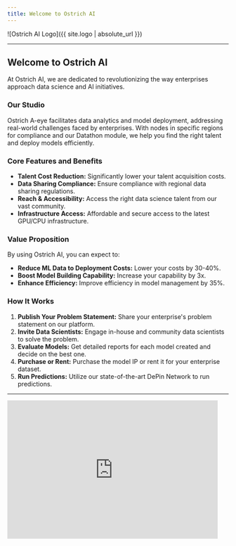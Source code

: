 ```yaml
---
title: Welcome to Ostrich AI
---
```


![Ostrich AI Logo]({{ site.logo | absolute_url }})

---

## Welcome to Ostrich AI

At Ostrich AI, we are dedicated to revolutionizing the way enterprises approach data science and AI initiatives.

### Our Studio

Ostrich A-eye facilitates data analytics and model deployment, addressing real-world challenges faced by enterprises. With nodes in specific regions for compliance and our Datathon module, we help you find the right talent and deploy models efficiently.

### Core Features and Benefits

- **Talent Cost Reduction:** Significantly lower your talent acquisition costs.
- **Data Sharing Compliance:** Ensure compliance with regional data sharing regulations.
- **Reach & Accessibility:** Access the right data science talent from our vast community.
- **Infrastructure Access:** Affordable and secure access to the latest GPU/CPU infrastructure.

### Value Proposition

By using Ostrich AI, you can expect to:
- **Reduce ML Data to Deployment Costs:** Lower your costs by 30-40%.
- **Boost Model Building Capability:** Increase your capability by 3x.
- **Enhance Efficiency:** Improve efficiency in model management by 35%.

### How It Works

1. **Publish Your Problem Statement:** Share your enterprise's problem statement on our platform.
2. **Invite Data Scientists:** Engage in-house and community data scientists to solve the problem.
3. **Evaluate Models:** Get detailed reports for each model created and decide on the best one.
4. **Purchase or Rent:** Purchase the model IP or rent it for your enterprise dataset.
5. **Run Predictions:** Utilize our state-of-the-art DePin Network to run predictions.

---

<iframe width="95%" height="315" src="https://www.youtube.com/embed/kXoxLXhi7BI?si=U15Q5oE2Vc5KAxIX" frameborder="0" allow="autoplay; encrypted-media" allowfullscreen></iframe>
<br>

<script type="application/ld+json">
{
  "@context": "http://schema.org",
  "@type": "Organization",
  "name": "Ostrich AI",
  "logo": "{{ site.logo | absolute_url }}"
}
</script>
